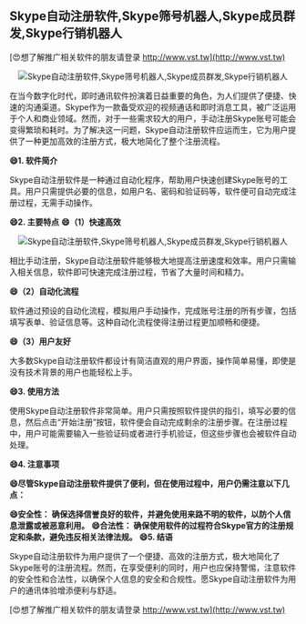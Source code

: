 ## **Skype自动注册软件,Skype筛号机器人,Skype成员群发,Skype行销机器人**

[😍想了解推广相关软件的朋友请登录 http://www.vst.tw](http://www.vst.tw)

 <center><img src="https://vst.tw/MP4/tuiguang/png/8.png" alt="Skype自动注册软件,Skype筛号机器人,Skype成员群发,Skype行销机器人"></center>

在当今数字化时代，即时通讯软件扮演着日益重要的角色，为人们提供了便捷、快速的沟通渠道。Skype作为一款备受欢迎的视频通话和即时消息工具，被广泛运用于个人和商业领域。然而，对于一些需求较大的用户，手动注册Skype账号可能会变得繁琐和耗时。为了解决这一问题，Skype自动注册软件应运而生，它为用户提供了一种更加高效的注册方式，极大地简化了整个注册流程。

**😄1. 软件简介**

Skype自动注册软件是一种通过自动化程序，帮助用户快速创建Skype账号的工具。用户只需提供必要的信息，如用户名、密码和验证码等，软件便可自动完成注册过程，无需手动操作。

**😄2. 主要特点**
**😄（1）快速高效**

 <center><img src="https://vst.tw/MP4/tuiguang/png/4.png" alt="Skype自动注册软件,Skype筛号机器人,Skype成员群发,Skype行销机器人"></center>

相比手动注册，Skype自动注册软件能够极大地提高注册速度和效率。用户只需输入相关信息，软件即可快速完成注册过程，节省了大量时间和精力。

**😄（2）自动化流程**

软件通过预设的自动化流程，模拟用户手动操作，完成账号注册的所有步骤，包括填写表单、验证信息等。这种自动化流程使得注册过程更加顺畅和便捷。

**😄（3）用户友好**

大多数Skype自动注册软件都设计有简洁直观的用户界面，操作简单易懂，即使是没有技术背景的用户也能轻松上手。

**😄3. 使用方法**

使用Skype自动注册软件非常简单。用户只需按照软件提供的指引，填写必要的信息，然后点击“开始注册”按钮，软件便会自动完成剩余的注册步骤。在注册过程中，用户可能需要输入一些验证码或者进行手机验证，但这些步骤也会被软件自动处理。

**😄4. 注意事项**

**😄尽管Skype自动注册软件提供了便利，但在使用过程中，用户仍需注意以下几点：**

**😄安全性： 确保选择信誉良好的软件，并避免使用来路不明的软件，以防个人信息泄露或被恶意利用。**
**😄合法性： 确保使用软件的过程符合Skype官方的注册规定和条款，避免违反相关法律法规。**
**😄5. 结语**

Skype自动注册软件为用户提供了一个便捷、高效的注册方式，极大地简化了Skype账号的注册流程。然而，在享受便利的同时，用户也应保持警惕，注意软件的安全性和合法性，以确保个人信息的安全和合规性。愿Skype自动注册软件为用户的通讯体验增添便利与舒适。

[😍想了解推广相关软件的朋友请登录 http://www.vst.tw](http://www.vst.tw)



